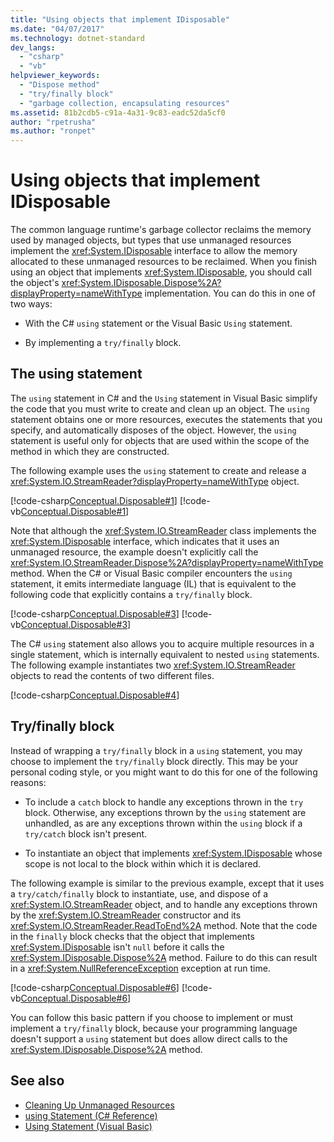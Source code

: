 ```yaml
---
title: "Using objects that implement IDisposable"
ms.date: "04/07/2017"
ms.technology: dotnet-standard
dev_langs: 
  - "csharp"
  - "vb"
helpviewer_keywords: 
  - "Dispose method"
  - "try/finally block"
  - "garbage collection, encapsulating resources"
ms.assetid: 81b2cdb5-c91a-4a31-9c83-eadc52da5cf0
author: "rpetrusha"
ms.author: "ronpet"
---
```


# Using objects that implement IDisposable

The common language runtime's garbage collector reclaims the memory used by managed objects, but types that use unmanaged resources implement the <xref:System.IDisposable> interface to allow the memory allocated to these unmanaged resources to be reclaimed. When you finish using an object that implements <xref:System.IDisposable>, you should call the object's <xref:System.IDisposable.Dispose%2A?displayProperty=nameWithType> implementation. You can do this in one of two ways:  
  
- With the C# `using` statement or the Visual Basic `Using` statement.  
  
- By implementing a `try/finally` block.  

## The using statement

The `using` statement in C# and the `Using` statement in Visual Basic simplify the code that you must write to create and clean up an object. The `using` statement obtains one or more resources, executes the statements that you specify, and automatically disposes of the object. However, the `using` statement is useful only for objects that are used within the scope of the method in which they are constructed.  
  
The following example uses the `using` statement to create and release a <xref:System.IO.StreamReader?displayProperty=nameWithType> object.  
  
[!code-csharp[Conceptual.Disposable#1](../../../samples/snippets/csharp/VS_Snippets_CLR/conceptual.disposable/cs/using1.cs#1)]
[!code-vb[Conceptual.Disposable#1](../../../samples/snippets/visualbasic/VS_Snippets_CLR/conceptual.disposable/vb/using1.vb#1)]  
  
Note that although the <xref:System.IO.StreamReader> class implements the <xref:System.IDisposable> interface, which indicates that it uses an unmanaged resource, the example doesn't explicitly call the <xref:System.IO.StreamReader.Dispose%2A?displayProperty=nameWithType> method. When the C# or Visual Basic compiler encounters the `using` statement, it emits intermediate language (IL) that is equivalent to the following code that explicitly contains a `try/finally` block.  
  
[!code-csharp[Conceptual.Disposable#3](../../../samples/snippets/csharp/VS_Snippets_CLR/conceptual.disposable/cs/using3.cs#3)]
[!code-vb[Conceptual.Disposable#3](../../../samples/snippets/visualbasic/VS_Snippets_CLR/conceptual.disposable/vb/using3.vb#3)]  
  
The C# `using` statement also allows you to acquire multiple resources in a single statement, which is internally equivalent to nested `using` statements. The following example instantiates two <xref:System.IO.StreamReader> objects to read the contents of two different files.  
  
[!code-csharp[Conceptual.Disposable#4](../../../samples/snippets/csharp/VS_Snippets_CLR/conceptual.disposable/cs/using4.cs#4)]

## Try/finally block

Instead of wrapping a `try/finally` block in a `using` statement, you may choose to implement the `try/finally` block directly. This may be your personal coding style, or you might want to do this for one of the following reasons:  
  
- To include a `catch` block to handle any exceptions thrown in the `try` block. Otherwise, any exceptions thrown by the `using` statement are unhandled, as are any exceptions thrown within the `using` block if a `try/catch` block isn't present.  
  
- To instantiate an object that implements <xref:System.IDisposable> whose scope is not local to the block within which it is declared.  
  
The following example is similar to the previous example, except that it uses a `try/catch/finally` block to instantiate, use, and dispose of a <xref:System.IO.StreamReader> object, and to handle any exceptions thrown by the <xref:System.IO.StreamReader> constructor and its <xref:System.IO.StreamReader.ReadToEnd%2A> method. Note that the code in the `finally` block checks that the object that implements <xref:System.IDisposable> isn't `null` before it calls the <xref:System.IDisposable.Dispose%2A> method. Failure to do this can result in a <xref:System.NullReferenceException> exception at run time.  
  
[!code-csharp[Conceptual.Disposable#6](../../../samples/snippets/csharp/VS_Snippets_CLR/conceptual.disposable/cs/using5.cs#6)]
[!code-vb[Conceptual.Disposable#6](../../../samples/snippets/visualbasic/VS_Snippets_CLR/conceptual.disposable/vb/using5.vb#6)]  
  
You can follow this basic pattern if you choose to implement or must implement a `try/finally` block, because your programming language doesn't support a `using` statement but does allow direct calls to the <xref:System.IDisposable.Dispose%2A> method. 
  
## See also

- [Cleaning Up Unmanaged Resources](../../../docs/standard/garbage-collection/unmanaged.md)
- [using Statement (C# Reference)](../../csharp/language-reference/keywords/using-statement.md)
- [Using Statement (Visual Basic)](../../visual-basic/language-reference/statements/using-statement.md)
